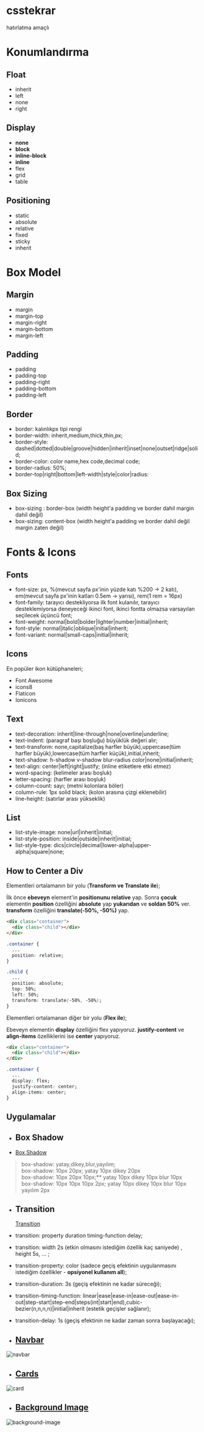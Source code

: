 # csstekrar
hatırlatma amaçlı
# Konumlandırma
## Float
- inherit
- left
- none
- right

## Display
- **none**
- **block**
- **inline-block**
- **inline**
- flex
- grid
- table

## Positioning
- static
- absolute
- relative
- fixed
- sticky
- inherit

# Box Model
## Margin
- margin
- margin-top
- margin-right
- margin-bottom
- margin-left

## Padding
- padding
- padding-top
- padding-right
- padding-bottom
- padding-left

## Border
- border: kalınlıkpx tipi rengi
- border-width: inherit,medium,thick,thin,px;
- border-style: dashed|dotted|double|groove|hidden|inherit|inset|none|outset|ridge|solid;
- border-color: color name,hex code,decimal code;
- border-radius: 50%;
- border-top|right|bottom|left-width|style|color|radius:

## Box Sizing
- box-sizing : border-box (width height'a padding ve border dahil margin dahil değil)
- box-sizing: content-box (width height'a padding ve border dahil değil margin zaten değil)

# Fonts & Icons
## Fonts
- font-size: px, %(mevcut sayfa px'inin yüzde katı %200 -> 2 katı), em(mevcut sayfa px'inin katları 0.5em -> yarısı), rem(1 rem = 16px)
- font-family: tarayıcı destekliyorsa ilk font kulanılır, tarayıcı desteklemiyorsa deneyeceği ikinci font, ikinci fontta olmazsa varsayılan seçilecek üçüncü font;
- font-weight: normal|bold|bolder|lighter|number|initial|inherit;
- font-style: normal|italic|oblique|initial|inherit;
- font-variant: normal|small-caps|initial|inherit;

## Icons
En popüler ikon kütüphaneleri;
- Font Awesome
- icons8
- Flaticon
- Ionicons

## Text
- text-decoration: inherit|line-through|none|overline|underline;
- text-indent: (paragraf başı boşluğu) büyüklük değeri alır;
- text-transform: none,capitalize(baş harfler büyük),uppercase(tüm harfler büyük),lowercase(tüm harfler küçük),initial,inherit;
- text-shadow: h-shadow v-shadow blur-radius color|none|initial|inherit;
- text-align: center|left|right|justify; (inline etiketlere etki etmez)
- word-spacing: (kelimeler arası boşluk)
- letter-spacing: (harfler arası boşluk)
- column-count: sayı; (metni kolonlara böler)
- column-rule: 1px solid black; (kolon arasına çizgi eklenebilir)
- line-height: (satırlar arası yükseklik)

## List
- list-style-image: none|url|inherit|initial;
- list-style-position: inside|outside|inherit|initial;
- list-style-type: dics|circle|decimal|lower-alpha|upper-alpha|square|none;

## How to Center a Div 
Elementleri ortalamanın bir yolu (**Transform ve Translate ile**);

İlk önce **ebeveyn** element'in **positionunu relative** yap. Sonra **çocuk** elementin **position** özelliğini **absolute** yap **yukarıdan** ve **soldan** **50%** ver. **transform** özelliğini **translate(-50%, -50%)** yap.

```html
<div class="container">
  <div class="child"></div>
</div>
```

```css
.container {
  ...
  position: relative;
}

.child {
  ... 
  position: absolute;
  top: 50%;
  left: 50%;
  transform: translate(-50%, -50%);
}
```

Elementleri ortalamanan diğer bir yolu (**Flex ile**);

Ebeveyn elementin **display** özelliğini flex yapıyoruz. **justify-content** ve **align-items** özelliklerini ise **center** yapıyoruz.

```html
<div class="container">
  <div class="child"></div>
</div>
```

```css
.container {
  ...
  display: flex;
  justify-content: center;
  align-items: center;
}
```
## Uygulamalar
- ## Box Shadow
- [Box Shadow](https://github.com/yenilikci/csstekrar/blob/master/Uygulamalar/boxshadow.html "Box Shadow")
> box-shadow: yatay,dikey,blur,yayılım;<br>
> box-shadow: 10px 20px;  yatay 10px dikey 20px<br>
> box-shadow: 10px 20px 10px;** yatay 10px dikey 10px blur 10px<br>
> box-shadow: 10px 10px 10px 2px; yatay 10px dikey 10px blur 10px yayılım 2px

- ## Transition
  [Transition](https://github.com/yenilikci/csstekrar/blob/master/Uygulamalar/transitions.html "Transition")
- transition: property duration timing-function delay;
- transition: width 2s (etkin olmasını istediğim özellik kaç saniyede) , height 5s, ... ;
- transition-property: color (sadece geçiş efektinin uygulanmasını istediğim özellikler - **opsiyonel kullanım all**);
- transition-duration: 3s (geçiş efektinin ne kadar süreceği);
- transition-timing-function: linear|ease|ease-in|ease-out|ease-in-out|step-start|step-end|steps(int|start|end),cubic-bezier(n,n,n,n)|initial|inherit (estetik geçişler sağlanır);
- transition-delay: 1s (geçiş efektinin ne kadar zaman sonra başlayacağı);


- ## [Navbar](https://github.com/yenilikci/csstekrar/blob/master/Uygulamalar/navbar.html "Navbar")
![navbar](https://user-images.githubusercontent.com/57464067/97799395-11146a00-1c3f-11eb-8c00-4736575e00a0.png)
- ## [Cards](https://github.com/yenilikci/csstekrar/blob/master/Uygulamalar/cards.html "Cards")
![card](https://user-images.githubusercontent.com/57464067/97799396-12de2d80-1c3f-11eb-89a5-455288fd2c35.png)
- ## [Background Image](https://github.com/yenilikci/csstekrar/blob/master/Uygulamalar/bgimage.html "Background Image")
![background-image](https://user-images.githubusercontent.com/57464067/97799394-0e197980-1c3f-11eb-8a9b-c93f1bb61d95.png)
